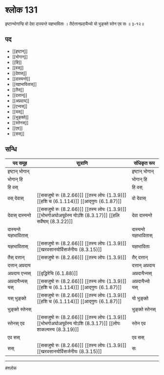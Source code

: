 # श्लोक 131

इष्टान्भोगान्हि वो देवा दास्यन्ते यज्ञभाविताः ।
तैर्दत्तानप्रदायैभ्यो यो भुङ्क्ते स्तेन एव सः ॥ ३-१२॥


## पद 

- [[इष्टान्]]
- [[भोगान्]]
- [[हि]]
- [[वस्]]
- [[देवास्]]
- [[दास्यन्ते]]
- [[यज्ञभावितास्]]
- [[तैस्]]
- [[दत्तान्]]
- [[अप्रदाय]]
- [[एभ्यस्]]
- [[यस्]]
- [[भुङ्क्ते]]
- [[स्तेनस्]]
- [[एव]]
- [[सस्]]

## सन्धि

| पद समूह | सूत्राणि | संधिकृत रूप |
| ----- | ----- | ----- |
| इष्टान् भोगान् |  | इष्टान् भोगान् |
| भोगान् हि |  | भोगान् हि |
| हि वस् |  | हि वस् |
| वस् देवास् |  [[ससजुषो रुः (8.2.66)]] [[तस्य लोपः (1.3.9)]] [[हशि च (6.1.114)]] [[आद्गुणः (6.1.87)]] | वो देवास् |
| देवास् दास्यन्ते |  [[ससजुषो रुः (8.2.66)]] [[तस्य लोपः (1.3.9)]] [[भोभगोअघोअपूर्वस्य योऽशि (8.3.17)]] [[हलि सर्वेषाम् (8.3.22)]] | देवा दास्यन्ते |
| दास्यन्ते यज्ञभावितास् |  | दास्यन्ते यज्ञभावितास् |
| यज्ञभावितास् |  [[ससजुषो रुः (8.2.66)]] [[तस्य लोपः (1.3.9)]] [[खरवसानयोर्विसर्जनीयः (8.3.15)]] | यज्ञभाविताः |
| तैस् दत्तान् |  [[ससजुषो रुः (8.2.66)]] [[तस्य लोपः (1.3.9)]] | तैर् दत्तान् |
| दत्तान् अप्रदाय |  | दत्तान् अप्रदाय |
| अप्रदाय एभ्यस् |  [[वृद्धिरेचि (6.1.88)]] | अप्रदायैभ्यस् |
| अप्रदायैभ्यस् यस् |  [[ससजुषो रुः (8.2.66)]] [[तस्य लोपः (1.3.9)]] [[हशि च (6.1.114)]] [[आद्गुणः (6.1.87)]] | अप्रदायैभ्यो यस् |
| यस् भुङ्क्ते |  [[ससजुषो रुः (8.2.66)]] [[तस्य लोपः (1.3.9)]] [[हशि च (6.1.114)]] [[आद्गुणः (6.1.87)]] | यो भुङ्क्ते |
| भुङ्क्ते स्तेनस् |  | भुङ्क्ते स्तेनस् |
| स्तेनस् एव |  [[ससजुषो रुः (8.2.66)]] [[तस्य लोपः (1.3.9)]] [[भोभगोअघोअपूर्वस्य योऽशि (8.3.17)]] [[लोपः शाकल्यस्य (8.3.19)]] | स्तेन एव |
| एव सस् |  | एव सस् |
| सस् |  [[ससजुषो रुः (8.2.66)]] [[तस्य लोपः (1.3.9)]] [[खरवसानयोर्विसर्जनीयः (8.3.15)]] | सः |


---

#श्लोक